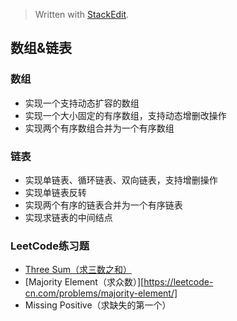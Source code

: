 


> Written with [StackEdit](https://stackedit.io/).

## 数组&链表
### 数组
* 实现一个支持动态扩容的数组
* 实现一个大小固定的有序数组，支持动态增删改操作
* 实现两个有序数组合并为一个有序数组

### 链表
* 实现单链表、循环链表、双向链表，支持增删操作
* 实现单链表反转
* 实现两个有序的链表合并为一个有序链表
* 实现求链表的中间结点

### LeetCode练习题
* [Three Sum（求三数之和）](https://leetcode-cn.com/problems/3sum/)
* [Majority Element（求众数）][https://leetcode-cn.com/problems/majority-element/]
* Missing Positive（求缺失的第一个）
<!--stackedit_data:
eyJoaXN0b3J5IjpbLTg5ODkyODUxXX0=
-->
